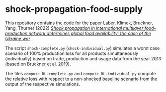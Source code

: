 # shock-propagation-food-supply

 This repository contains the code for the paper Laber, Klimek, Bruckner, Yang, Thurner (2022) [*Shock propagation in international multilayer food-production network determines global food availability: the case of the Ukraine war*](https://arxiv.org/abs/2210.01846) .

The script `shock-complete.py` (`shock-individual.py`) simulates a worst case scenario of 100% production loss for all products simultaneously (individually) based on trade, production and usage data from the year 2013 (based on [Bruckner et al. 2019](https://doi.org/10.1021/acs.est.9b03554)).

The files `compute_RL-complete.py` and `compute_RL-individual.py` compute the relative loss with respect to a non-shocked baseline scenario from the output of the respective simulations.